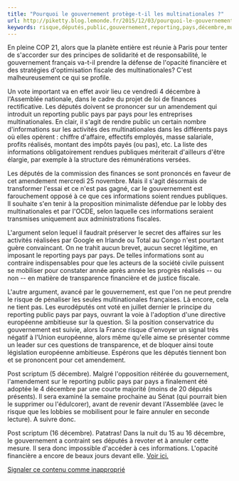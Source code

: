 ```yaml
---
title: "Pourquoi le gouvernement protège-t-il les multinationales ?"
url: http://piketty.blog.lemonde.fr/2015/12/03/pourquoi-le-gouvernement-protege-t-il-les-multinationales/#.VmFY6RrDQZY.twitter
keywords: risque,députés,public,gouvernement,reporting,pays,décembre,multinationales,financière,protègetil,informations
---
```

En pleine COP 21, alors que la planète entière est réunie à Paris pour tenter de s'accorder sur des principes de solidarité et de responsabilité, le gouvernement français va-t-il prendre la défense de l'opacité financière et des stratégies d'optimisation fiscale des multinationales? C'est malheureusement ce qui se profile.

Un vote important va en effet avoir lieu ce vendredi 4 décembre à l'Assemblée nationale, dans le cadre du projet de loi de finances rectificative. Les députés doivent se prononcer sur un amendement qui introduit un reporting public pays par pays pour les entreprises multinationales. En clair, il s'agit de rendre public un certain nombre d'informations sur les activités des multinationales dans les différents pays où elles opèrent : chiffre d'affaire, effectifs employés, masse salariale, profits réalisés, montant des impôts payés (ou pas), etc. La liste des informations obligatoirement rendues publiques mériterait d'ailleurs d'être élargie, par exemple à la structure des rémunérations versées.

Les députés de la commission des finances se sont prononcés en faveur de cet amendement mercredi 25 novembre. Mais il s'agit désormais de transformer l'essai et ce n'est pas gagné, car le gouvernement est farouchement opposé à ce que ces informations soient rendues publiques. Il souhaite s'en tenir à la proposition minimaliste défendue par le lobby des multinationales et par l'OCDE, selon laquelle ces informations seraient transmises uniquement aux administrations fiscales.

L'argument selon lequel il faudrait préserver le secret des affaires sur les activités réalisées par Google en Irlande ou Total au Congo n'est pourtant guère convaincant. On ne trahit aucun brevet, aucun secret légitime, en imposant le reporting pays par pays. De telles informations sont au contraire indispensables pour que les acteurs de la société civile puissent se mobiliser pour constater année après année les progrès réalisés -- ou non -- en matière de transparence financière et de justice fiscale.

L'autre argument, avancé par le gouvernement, est que l'on ne peut prendre le risque de pénaliser les seules multinationales françaises. Là encore, cela ne tient pas. Les eurodéputés ont voté en juillet dernier le principe du reporting public pays par pays, ouvrant la voie à l'adoption d'une directive européenne ambitieuse sur la question. Si la position conservatrice du gouvernement est suivie, alors la France risque d'envoyer un signal très négatif à l'Union européenne, alors même qu'elle aime se présenter comme un leader sur ces questions de transparence, et de bloquer ainsi toute législation européenne ambitieuse. Espérons que les députés tiennent bon et se prononcent pour cet amendement.

Post scriptum (5 décembre). Malgré l'opposition réitérée du gouvernement, l'amendement sur le reporting public pays par pays a finalement été adoptée le 4 décembre par une courte majorité (moins de 20 députés présents). Il sera examiné la semaine prochaine au Sénat (qui pourrait bien le supprimer ou l'édulcorer), avant de revenir devant l'Assemblée (avec le risque que les lobbies se mobilisent pour le faire annuler en seconde lecture). A suivre donc.

Post scriptum (16 décembre). Patatras! Dans la nuit du 15 au 16 décembre, le gouvernement a contraint ses députés à revoter et à annuler cette mesure. Il sera donc impossible d'accéder à ces informations. L'opacité financière a encore de beaux jours devant elle. [Voir ici.](http://piketty.blog.lemonde.fr/2015/12/16/le-gouvernement-au-secours-de-lopacite-financiere/)

[Signaler ce contenu comme inapproprié](http://www.contact-moderation.com/abuse.asp?origine=LM&language=FR&content_id=blog-2734667)
